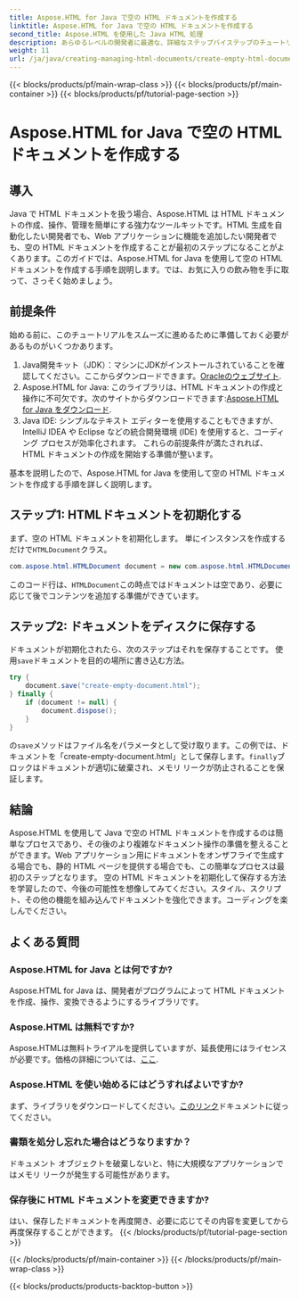 ```yaml
---
title: Aspose.HTML for Java で空の HTML ドキュメントを作成する
linktitle: Aspose.HTML for Java で空の HTML ドキュメントを作成する
second_title: Aspose.HTML を使用した Java HTML 処理
description: あらゆるレベルの開発者に最適な、詳細なステップバイステップのチュートリアルで、Aspose.HTML を使用して Java で空の HTML ドキュメントを作成する方法を学びます。
weight: 11
url: /ja/java/creating-managing-html-documents/create-empty-html-documents/
---
```


{{< blocks/products/pf/main-wrap-class >}}
{{< blocks/products/pf/main-container >}}
{{< blocks/products/pf/tutorial-page-section >}}

# Aspose.HTML for Java で空の HTML ドキュメントを作成する

## 導入
Java で HTML ドキュメントを扱う場合、Aspose.HTML は HTML ドキュメントの作成、操作、管理を簡単にする強力なツールキットです。HTML 生成を自動化したい開発者でも、Web アプリケーションに機能を追加したい開発者でも、空の HTML ドキュメントを作成することが最初のステップになることがよくあります。このガイドでは、Aspose.HTML for Java を使用して空の HTML ドキュメントを作成する手順を説明します。では、お気に入りの飲み物を手に取って、さっそく始めましょう。
## 前提条件
始める前に、このチュートリアルをスムーズに進めるために準備しておく必要があるものがいくつかあります。
1.  Java開発キット（JDK）：マシンにJDKがインストールされていることを確認してください。ここからダウンロードできます。[Oracleのウェブサイト](https://www.oracle.com/java/technologies/javase-jdk11-downloads.html).
2. Aspose.HTML for Java: このライブラリは、HTML ドキュメントの作成と操作に不可欠です。次のサイトからダウンロードできます:[Aspose.HTML for Java をダウンロード](https://releases.aspose.com/html/java/).
3. Java IDE: シンプルなテキスト エディターを使用することもできますが、IntelliJ IDEA や Eclipse などの統合開発環境 (IDE) を使用すると、コーディング プロセスが効率化されます。
これらの前提条件が満たされれば、HTML ドキュメントの作成を開始する準備が整います。

基本を説明したので、Aspose.HTML for Java を使用して空の HTML ドキュメントを作成する手順を詳しく説明します。
## ステップ1: HTMLドキュメントを初期化する
まず、空の HTML ドキュメントを初期化します。
単にインスタンスを作成するだけで`HTMLDocument`クラス。
```java
com.aspose.html.HTMLDocument document = new com.aspose.html.HTMLDocument();
```
このコード行は、`HTMLDocument`この時点ではドキュメントは空であり、必要に応じて後でコンテンツを追加する準備ができています。
## ステップ2: ドキュメントをディスクに保存する
ドキュメントが初期化されたら、次のステップはそれを保存することです。
使用`save`ドキュメントを目的の場所に書き込む方法。
```java
try {
    document.save("create-empty-document.html");
} finally {
    if (document != null) {
        document.dispose();
    }
}
```
の`save`メソッドはファイル名をパラメータとして受け取ります。この例では、ドキュメントを「create-empty-document.html」として保存します。`finally`ブロックはドキュメントが適切に破棄され、メモリ リークが防止されることを保証します。
## 結論
Aspose.HTML を使用して Java で空の HTML ドキュメントを作成するのは簡単なプロセスであり、その後のより複雑なドキュメント操作の準備を整えることができます。Web アプリケーション用にドキュメントをオンザフライで生成する場合でも、静的 HTML ページを提供する場合でも、この簡単なプロセスは最初のステップとなります。 
空の HTML ドキュメントを初期化して保存する方法を学習したので、今後の可能性を想像してみてください。スタイル、スクリプト、その他の機能を組み込んでドキュメントを強化できます。コーディングを楽しんでください。
## よくある質問
### Aspose.HTML for Java とは何ですか?
Aspose.HTML for Java は、開発者がプログラムによって HTML ドキュメントを作成、操作、変換できるようにするライブラリです。
### Aspose.HTML は無料ですか?
Aspose.HTMLは無料トライアルを提供していますが、延長使用にはライセンスが必要です。価格の詳細については、[ここ](https://purchase.aspose.com/buy).
### Aspose.HTML を使い始めるにはどうすればよいですか?
まず、ライブラリをダウンロードしてください。[このリンク](https://releases.aspose.com/html/java/)ドキュメントに従ってください。
### 書類を処分し忘れた場合はどうなりますか？
ドキュメント オブジェクトを破棄しないと、特に大規模なアプリケーションではメモリ リークが発生する可能性があります。
### 保存後に HTML ドキュメントを変更できますか?
はい、保存したドキュメントを再度開き、必要に応じてその内容を変更してから再度保存することができます。
{{< /blocks/products/pf/tutorial-page-section >}}

{{< /blocks/products/pf/main-container >}}
{{< /blocks/products/pf/main-wrap-class >}}

{{< blocks/products/products-backtop-button >}}
